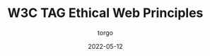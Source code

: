 ---
author: torgo
coauthor: hadleybeeman
# coauthors
date: 2022-05-12
draft: true
permalink: false
publisher: w3c
tags:
  - ethics
  - principles
target_url: https://www.w3.org/TR/2022/DNOTE-ethical-web-principles-20220512/
title: W3C TAG Ethical Web Principles
---